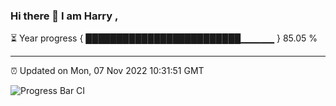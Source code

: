 ### Hi there 👋 I am Harry , 

⏳ Year progress { █████████████████████████▁▁▁▁▁ } 85.05 %

---

⏰ Updated on Mon, 07 Nov 2022 10:31:51 GMT

![Progress Bar CI](https://github.com/duykhang68/duykhang68/workflows/Progress%20Bar%20CI/badge.svg)
